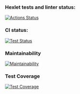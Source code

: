 ### Hexlet tests and linter status:
[![Actions Status](https://github.com/alexx134121/php-project-48/actions/workflows/hexlet-check.yml/badge.svg)](https://github.com/alexx134121/php-project-48/actions)
### CI status:
[![Test Status](https://github.com/alexx134121/php-project-48/actions/workflows/test.yml/badge.svg)](https://github.com/alexx134121/php-project-48/actions)
### Maintainability
[![Maintainability](https://api.codeclimate.com/v1/badges/51c47d0ee04e6846413e/maintainability)](https://codeclimate.com/github/alexx134121/php-project-48/maintainability)
### Test Coverage
[![Test Coverage](https://api.codeclimate.com/v1/badges/51c47d0ee04e6846413e/test_coverage)](https://codeclimate.com/github/alexx134121/php-project-48/test_coverage)